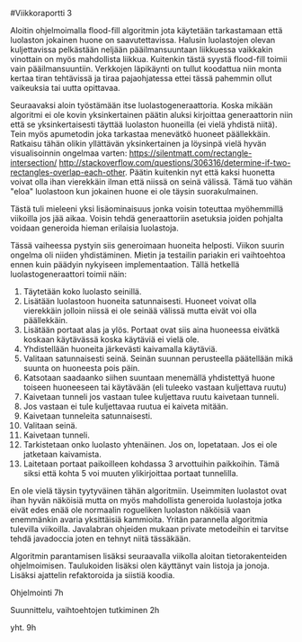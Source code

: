 #Viikkoraportti 3

Aloitin ohjelmoimalla flood-fill algoritmin jota käytetään tarkastamaan että luolaston jokainen huone on saavutettavissa. Halusin luolastojen olevan kuljettavissa pelkästään neljään pääilmansuuntaan liikkuessa vaikkakin vinottain on myös mahdollista liikkua. Kuitenkin tästä syystä flood-fill toimii vain pääilmansuuntiin. Verkkojen läpikäynti on tullut koodattua niin monta kertaa tiran tehtävissä ja tiraa pajaohjatessa ettei tässä pahemmin ollut vaikeuksia tai uutta opittavaa.

Seuraavaksi aloin työstämään itse luolastogeneraattoria. Koska mikään algoritmi ei ole kovin yksinkertainen päätin aluksi kirjoittaa generaattorin niin että se yksinkertaisesti täyttää luolaston huoneilla (ei vielä yhdistä niitä). Tein myös apumetodin joka tarkastaa menevätkö huoneet päällekkäin. Ratkaisu tähän olikin yllättävän yksinkertainen ja löysinpä vielä hyvän visualisoinnin ongelmaa varten: https://silentmatt.com/rectangle-intersection/ http://stackoverflow.com/questions/306316/determine-if-two-rectangles-overlap-each-other. Päätin kuitenkin nyt että kaksi huonetta voivat olla ihan vierekkäin ilman että niissä on seinä välissä. Tämä tuo vähän "eloa" luolastoon kun jokainen huone ei ole täysin suorakulmainen. 

Tästä tuli mieleeni yksi lisäominaisuus jonka voisin toteuttaa myöhemmillä viikoilla jos jää aikaa. Voisin tehdä generaattoriin asetuksia joiden pohjalta voidaan generoida hieman erilaisia luolastoja.

Tässä vaiheessa pystyin siis generoimaan huoneita helposti. Viikon suurin ongelma oli niiden yhdistäminen. Mietin ja testailin pariakin eri vaihtoehtoa ennen kuin päädyin nykyiseen implementaation. Tällä hetkellä luolastogeneraattori toimii näin:

1. Täytetään koko luolasto seinillä.
2. Lisätään luolastoon huoneita satunnaisesti. Huoneet voivat olla vierekkäin jolloin niissä ei ole seinää välissä mutta eivät voi olla päällekkäin.
3. Lisätään portaat alas ja ylös. Portaat ovat siis aina huoneessa eivätkä koskaan käytävässä koska käytäviä ei vielä ole.
4. Yhdistellään huoneita järkevästi kaivamalla käytäviä.
  1. Valitaan satunnaisesti seinä. Seinän suunnan perusteella päätellään mikä suunta on huoneesta pois päin.
  2. Katsotaan saadaanko siihen suuntaan menemällä yhdistettyä huone toiseen huoneeseen tai käytävään (eli tuleeko vastaan kuljettava ruutu)
  3. Kaivetaan tunneli jos vastaan tulee kuljettava ruutu kaivetaan tunneli.
  4. Jos vastaan ei tule kuljettavaa ruutua ei kaiveta mitään.
5. Kaivetaan tunneleita satunnaisesti. 
  1. Valitaan seinä.
  2. Kaivetaan tunneli.
  3. Tarkistetaan onko luolasto yhtenäinen. Jos on, lopetataan. Jos ei ole jatketaan kaivamista.
6. Laitetaan portaat paikoilleen kohdassa 3 arvottuihin paikkoihin. Tämä siksi että kohta 5 voi muuten ylikirjoittaa portaat tunnelilla.


En ole vielä täysin tyytyväinen tähän algoritmiin. Useimmiten luolastot ovat ihan hyvän näköisiä mutta on myös mahdollista generoida luolastoja jotka eivät edes enää ole normaalin rogueliken luolaston näköisiä vaan enemmänkin avaria yksittäisiä kammioita. Yritän parannella algoritmia tulevilla viikoilla. Javalabran ohjeiden mukaan private metodeihin ei tarvitse tehdä javadoccia joten en tehnyt niitä tässäkään.

Algoritmin parantamisen lisäksi seuraavalla viikolla aloitan tietorakenteiden ohjelmoimisen. Taulukoiden lisäksi olen käyttänyt vain listoja ja jonoja. Lisäksi ajattelin refaktoroida ja siistiä koodia. 


Ohjelmointi 7h

Suunnittelu, vaihtoehtojen tutkiminen 2h

yht. 9h